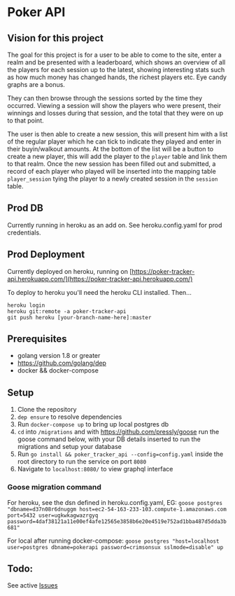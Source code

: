 # Poker API

## Vision for this project

The goal for this project is for a user to be able to come to the site, enter a realm and be presented with a leaderboard, which shows an overview of all the players for each session up to the latest, showing interesting stats such as how much money has changed hands, the richest players etc. Eye candy graphs are a bonus. 

They can then browse through the sessions sorted by the time they occurred. Viewing a session will show the players who were present, their winnings and losses during that session, and the total that they were on up to that point.

The user is then able to create a new session, this will present him with a list of the regular player which he can tick to indicate they played and enter in their buyin/walkout amounts. At the bottom of the list will be a button to create a new player, this will add the player to the `player` table and link them to that realm. Once the new session has been filled out and submitted, a record of each player who played will be inserted into the mapping table `player_session` tying the player to a newly created session in the `session` table.

## Prod DB

Currently running in heroku as an add on. See heroku.config.yaml for prod credentials.

## Prod Deployment

Currently deployed on heroku, running on [https://poker-tracker-api.herokuapp.com/](https://poker-tracker-api.herokuapp.com/)

To deploy to heroku you'll need the heroku CLI installed. Then...

```
heroku login
heroku git:remote -a poker-tracker-api
git push heroku [your-branch-name-here]:master
```

## Prerequisites

- golang version 1.8 or greater
- https://github.com/golang/dep
- docker && docker-compose

## Setup

1. Clone the repository
2. `dep ensure` to resolve dependencies
3. Run `docker-compose up` to bring up local postgres db
4. `cd` into `/migrations` and with https://github.com/pressly/goose run the goose command below, with your DB details inserted to run the migrations and setup your database
5. Run `go install && poker_tracker_api --config=config.yaml` inside the root directory to run the service on port `8080`
6. Navigate to `localhost:8080/` to view graphql interface

### Goose migration command
For heroku, see the dsn defined in heroku.config.yaml, EG: ```goose postgres "dbname=d37n08r6dnuggm host=ec2-54-163-233-103.compute-1.amazonaws.com port=5432 user=ugkwkagwazrgyq password=4daf38121a11e00ef4afe12565e3858b6e20e4519e752ad1bba487d5dda3b681"```


For local after running docker-compose: `goose postgres "host=localhost user=postgres dbname=pokerapi password=crimsonsux sslmode=disable" up`

## Todo:
See active [Issues](https://github.com/tomarrell/poker_tracker_api/issues) 

